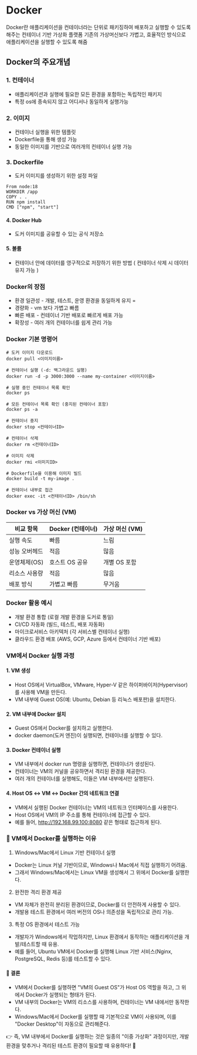 # Docker

Docker란 애플리케이션을 컨테이너라는 단위로 패키징하여 배포하고 실행할 수 있도록 해주는 컨테이너 기반 가상화 플랫폼
기존의 가상머신보다 가볍고, 효율적인 방식으로 애플리케이션을 실행할 수 있도록 해줌

## Docker의 주요개념
### 1. 컨테이너
- 애플리케이션과 실행에 필요한 모든 환경을 포함하는 독립적인 패키지
- 특정 os에 종속되지 않고 어디서나 동일하게 실행가능

### 2. 이미지
- 컨테이너 실행을 위한 템플릿
- Dockerfile을 통해 생성 가능
- 동일한 이미지를 기반으로 여러개의 컨테이너 실행 가능

### 3. Dockerfile
- 도커 이미지를 생성하기 위한 설정 파일
```
From node:18
WORKDIR /app
COPY . .
RUN npm install
CMD ["npm", "start"]

```

#### 4. Docker Hub
- 도커 이미지를 공유할 수 있는 공식 저장소

#### 5. 볼륨
- 컨테이너 안에 데이터를 영구적으로 저장하기 위한 방법 ( 컨테이너 삭제 시 데이터 유지 가능 )


### Docker의 장점
- 환경 일관성 - 개발, 테스트, 운영 환경을 동일하게 유지 =
- 경량화 - vm 보다 가볍고 빠름
- 빠른 배포 - 컨테이너 기반 배포로 빠르게 배포 가능
- 확장성 - 여러 개의 컨테이너를 쉽게 관리 가능

### Docker 기본 명령어
```shell
# 도커 이미지 다운로드
docker pull <이미지이름>

# 컨테이너 실행 (-d: 백그라운드 실행)
docker run -d -p 3000:3000 --name my-container <이미지이름>

# 실행 중인 컨테이너 목록 확인
docker ps

# 모든 컨테이너 목록 확인 (중지된 컨테이너 포함)
docker ps -a

# 컨테이너 중지
docker stop <컨테이너ID>

# 컨테이너 삭제
docker rm <컨테이너ID>

# 이미지 삭제
docker rmi <이미지ID>

# Dockerfile을 이용해 이미지 빌드
docker build -t my-image .

# 컨테이너 내부로 접근
docker exec -it <컨테이너ID> /bin/sh

```

### Docker vs 가상 머신 (VM)
| 비교 항목 |Docker (컨테이너)| 가상 머신 (VM)    |
|-------|----|----|
| 실행 속도 |빠름|  느림             |
| 성능 오버헤드   |적음|   많음            |
|  운영체제(OS)     |호스트 OS 공유|      개별 OS 포함         |
|리소스 사용량|적음|많음|
|배포 방식|가볍고 빠름|무거움|

### Docker 활용 예시
- 개발 환경 통합 (로컬 개발 환경을 도커로 통일)
- CI/CD 자동화 (빌드, 테스트, 배포 자동화)
- 마이크로서비스 아키텍처 (각 서비스별 컨테이너 실행)
- 클라우드 환경 배포 (AWS, GCP, Azure 등에서 컨테이너 기반 배포)


### VM에서 Docker 실행 과정
#### 1. VM 생성

- Host OS에서 VirtualBox, VMware, Hyper-V 같은 하이퍼바이저(Hypervisor)를 사용해 VM을 만든다.
- VM 내부에 Guest OS(예: Ubuntu, Debian 등 리눅스 배포판)을 설치한다.

#### 2. VM 내부에 Docker 설치

- Guest OS에서 Docker를 설치하고 실행한다.
- docker daemon(도커 엔진)이 실행되면, 컨테이너를 실행할 수 있다.

#### 3. Docker 컨테이너 실행

- VM 내부에서 docker run 명령을 실행하면, 컨테이너가 생성된다.
- 컨테이너는 VM의 커널을 공유하면서 격리된 환경을 제공한다.
- 여러 개의 컨테이너를 실행해도, 이들은 VM 내부에서만 실행된다.

#### 4. Host OS ↔ VM ↔ Docker 간의 네트워크 연결

- VM에서 실행된 Docker 컨테이너는 VM의 네트워크 인터페이스를 사용한다.
- Host OS에서 VM의 IP 주소를 통해 컨테이너에 접근할 수 있다.
- 예를 들어, http://192.168.99.100:8080 같은 형태로 접근하게 된다.

### 🚀 VM에서 Docker를 실행하는 이유
1. Windows/Mac에서 Linux 기반 컨테이너 실행
- Docker는 Linux 커널 기반이므로, Windows나 Mac에서 직접 실행하기 어려움.
- 그래서 Windows/Mac에서는 Linux VM을 생성해서 그 위에서 Docker를 실행한다.

2. 완전한 격리 환경 제공
- VM 자체가 완전히 분리된 환경이므로, Docker를 더 안전하게 사용할 수 있다.
- 개발용 테스트 환경에서 여러 버전의 OS나 의존성을 독립적으로 관리 가능.

3. 특정 OS 환경에서 테스트 가능
- 개발자가 Windows에서 작업하지만, Linux 환경에서 동작하는 애플리케이션을 개발/테스트할 때 유용.
- 예를 들어, Ubuntu VM에서 Docker를 실행해 Linux 기반 서비스(Nginx, PostgreSQL, Redis 등)를 테스트할 수 있다.

#### 🎯 결론
- VM에서 Docker를 실행하면 "VM의 Guest OS"가 Host OS 역할을 하고, 그 위에서 Docker가 실행되는 형태가 된다.
- VM 내부의 Docker는 VM의 리소스를 사용하며, 컨테이너는 VM 내에서만 동작한다.
- Windows/Mac에서 Docker를 실행할 때 기본적으로 VM이 사용되며, 이를 "Docker Desktop"이 자동으로 관리해준다.

👉 즉, VM 내부에서 Docker를 실행하는 것은 일종의 "이중 가상화" 과정이지만, 개발 환경을 맞추거나 격리된 테스트 환경이 필요할 때 유용하다! 🚀